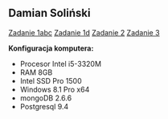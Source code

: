 ## Damian Soliński

[Zadanie 1abc](/zad1abc.md)
[Zadanie 1d](/zad1d.md)
[Zadanie 2](/zad2.md)
[Zadanie 3](/zad3.md)

**Konfiguracja komputera:**
- Procesor Intel i5-3320M
- RAM 8GB
- Intel SSD Pro 1500
- Windows 8.1 Pro x64
- mongoDB 2.6.6
- Postgresql 9.4